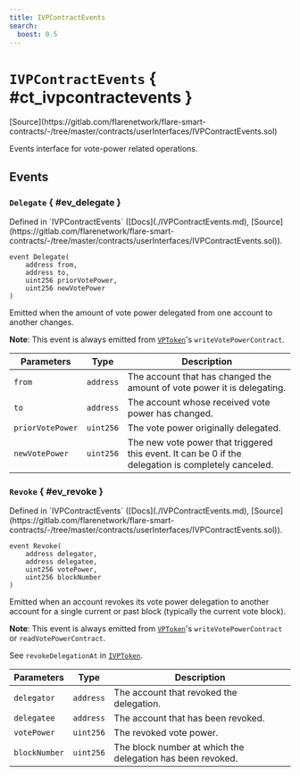 ```yaml
---
title: IVPContractEvents
search:
  boost: 0.5
---
```


<!-- This is an autogenerated file. Do not edit! -->

# `IVPContractEvents` { #ct_ivpcontractevents }

<div class="api-node-source" markdown>
[Source](https://gitlab.com/flarenetwork/flare-smart-contracts/-/tree/master/contracts/userInterfaces/IVPContractEvents.sol)
</div>

<div class="api-node-internal" markdown>

Events interface for vote-power related operations.

</div>

<div class="api-node-type" markdown>

## Events

<div class="api-node" markdown>

### `Delegate` { #ev_delegate }

<div class="api-node-source" markdown>
Defined in `IVPContractEvents` ([Docs](./IVPContractEvents.md), [Source](https://gitlab.com/flarenetwork/flare-smart-contracts/-/tree/master/contracts/userInterfaces/IVPContractEvents.sol)).
</div>

<div class="api-node-internal" markdown>

```solidity
event Delegate(
    address from,
    address to,
    uint256 priorVotePower,
    uint256 newVotePower
)
```

Emitted when the amount of vote power delegated from one account to another changes.

**Note**: This event is always emitted from [`VPToken`](./VPToken.md)'s `writeVotePowerContract`.

| Parameters | Type | Description |
| ---------- | ---- | ----------- |
| `from` | `address` | The account that has changed the amount of vote power it is delegating. |
| `to` | `address` | The account whose received vote power has changed. |
| `priorVotePower` | `uint256` | The vote power originally delegated. |
| `newVotePower` | `uint256` | The new vote power that triggered this event. It can be 0 if the delegation is completely canceled. |

</div>
</div>

<div class="api-node" markdown>

### `Revoke` { #ev_revoke }

<div class="api-node-source" markdown>
Defined in `IVPContractEvents` ([Docs](./IVPContractEvents.md), [Source](https://gitlab.com/flarenetwork/flare-smart-contracts/-/tree/master/contracts/userInterfaces/IVPContractEvents.sol)).
</div>

<div class="api-node-internal" markdown>

```solidity
event Revoke(
    address delegator,
    address delegatee,
    uint256 votePower,
    uint256 blockNumber
)
```

Emitted when an account revokes its vote power delegation to another account
for a single current or past block (typically the current vote block).

**Note**: This event is always emitted from [`VPToken`](./VPToken.md)'s `writeVotePowerContract` or `readVotePowerContract`.

See `revokeDelegationAt` in [`IVPToken`](./IVPToken.md).

| Parameters | Type | Description |
| ---------- | ---- | ----------- |
| `delegator` | `address` | The account that revoked the delegation. |
| `delegatee` | `address` | The account that has been revoked. |
| `votePower` | `uint256` | The revoked vote power. |
| `blockNumber` | `uint256` | The block number at which the delegation has been revoked. |

</div>
</div>

</div>

